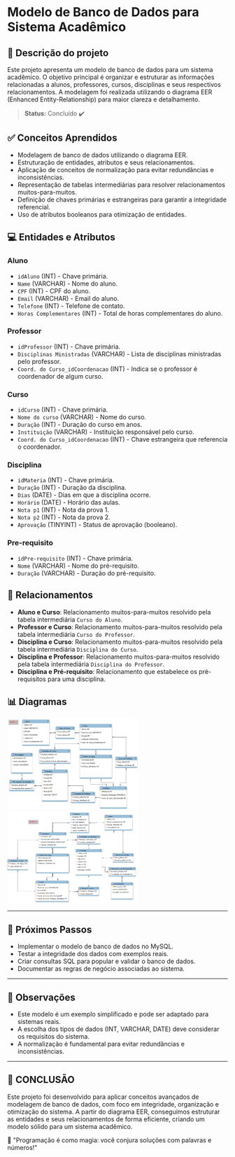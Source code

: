 # Modelo de Banco de Dados para Sistema Acadêmico

## 📝 Descrição do projeto

Este projeto apresenta um modelo de banco de dados para um sistema acadêmico. O objetivo principal é organizar e estruturar as informações relacionadas a alunos, professores, cursos, disciplinas e seus respectivos relacionamentos. A modelagem foi realizada utilizando o diagrama EER (Enhanced Entity-Relationship) para maior clareza e detalhamento.

> **Status:** <span> Concluído </span> ✔️

## ✅ Conceitos Aprendidos

- Modelagem de banco de dados utilizando o diagrama EER.
- Estruturação de entidades, atributos e seus relacionamentos.
- Aplicação de conceitos de normalização para evitar redundâncias e inconsistências.
- Representação de tabelas intermediárias para resolver relacionamentos muitos-para-muitos.
- Definição de chaves primárias e estrangeiras para garantir a integridade referencial.
- Uso de atributos booleanos para otimização de entidades.

## 💻 Entidades e Atributos

### Aluno
- `idAluno` (INT) - Chave primária.
- `Name` (VARCHAR) - Nome do aluno.
- `CPF` (INT) - CPF do aluno.
- `Email` (VARCHAR) - Email do aluno.
- `Telefone` (INT) - Telefone de contato.
- `Horas Complementares` (INT) - Total de horas complementares do aluno.

### Professor
- `idProfessor` (INT) - Chave primária.
- `Disciplinas Ministradas` (VARCHAR) - Lista de disciplinas ministradas pelo professor.
- `Coord. do Curso_idCoordenacao` (INT) - Indica se o professor é coordenador de algum curso.

### Curso
- `idCurso` (INT) - Chave primária.
- `Nome do curso` (VARCHAR) - Nome do curso.
- `Duração` (INT) - Duração do curso em anos.
- `Instituição` (VARCHAR) - Instituição responsável pelo curso.
- `Coord. do Curso_idCoordenacao` (INT) - Chave estrangeira que referencia o coordenador.

### Disciplina
- `idMateria` (INT) - Chave primária.
- `Duração` (INT) - Duração da disciplina.
- `Dias` (DATE) - Dias em que a disciplina ocorre.
- `Horário` (DATE) - Horário das aulas.
- `Nota p1` (INT) - Nota da prova 1.
- `Nota p2` (INT) - Nota da prova 2.
- `Aprovação` (TINYINT) - Status de aprovação (booleano).

### Pre-requisito
- `idPre-requisito` (INT) - Chave primária.
- `Nome` (VARCHAR) - Nome do pré-requisito.
- `Duração` (VARCHAR) - Duração do pré-requisito.

## 🤝 Relacionamentos

- **Aluno e Curso**: Relacionamento muitos-para-muitos resolvido pela tabela intermediária `Curso do Aluno`.
- **Professor e Curso**: Relacionamento muitos-para-muitos resolvido pela tabela intermediária `Curso do Professor`.
- **Disciplina e Curso**: Relacionamento muitos-para-muitos resolvido pela tabela intermediária `Disciplina do Curso`.
- **Disciplina e Professor**: Relacionamento muitos-para-muitos resolvido pela tabela intermediária `Disciplina do Professor`.
- **Disciplina e Pré-requisito**: Relacionamento que estabelece os pré-requisitos para uma disciplina.

## 📊 Diagramas
<img alt="Diagrama EER" src="./diagram-eer-model1.png" width="300px" height="210px">
<img alt="Diagrama EER" src="./diagram-eer-model2.png" width="300px" height="210px">

---

## 🦶 Próximos Passos

- Implementar o modelo de banco de dados no MySQL.
- Testar a integridade dos dados com exemplos reais.
- Criar consultas SQL para popular e validar o banco de dados.
- Documentar as regras de negócio associadas ao sistema.

---

## 👀 Observações

- Este modelo é um exemplo simplificado e pode ser adaptado para sistemas reais.
- A escolha dos tipos de dados (INT, VARCHAR, DATE) deve considerar os requisitos do sistema.
- A normalização é fundamental para evitar redundâncias e inconsistências.

---

## 🏁 CONCLUSÃO

Este projeto foi desenvolvido para aplicar conceitos avançados de modelagem de banco de dados, com foco em integridade, organização e otimização do sistema. A partir do diagrama EER, conseguimos estruturar as entidades e seus relacionamentos de forma eficiente, criando um modelo sólido para um sistema acadêmico.

🤖 "Programação é como magia: você conjura soluções com palavras e números!"
